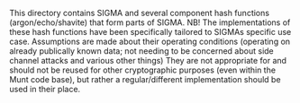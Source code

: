This directory contains SIGMA and several component hash functions (argon/echo/shavite) that form parts of SIGMA.
NB! The implementations of these hash functions have been specifically tailored to SIGMAs specific use case. Assumptions are made about their operating conditions (operating on already publically known data; not needing to be concerned about side channel attacks and various other things)
They are not appropriate for and should not be reused for other cryptographic purposes (even within the Munt code base), but rather a regular/different implementation should be used in their place.
